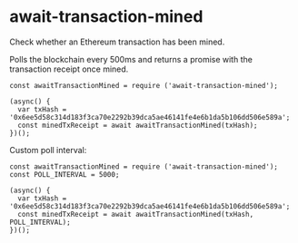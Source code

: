 # await-transaction-mined
Check whether an Ethereum transaction has been mined. 

Polls the blockchain every 500ms and returns a promise with the transaction receipt once mined. 

```node
const awaitTransactionMined = require ('await-transaction-mined');

(async() {
  var txHash = '0x6ee5d58c314d183f3ca70e2292b39dca5ae46141fe4e6b1da5b106dd506e589a';
  const minedTxReceipt = await awaitTransactionMined(txHash);
})();
```

Custom poll interval:

```node
const awaitTransactionMined = require ('await-transaction-mined');
const POLL_INTERVAL = 5000;

(async() {
  var txHash = '0x6ee5d58c314d183f3ca70e2292b39dca5ae46141fe4e6b1da5b106dd506e589a';
  const minedTxReceipt = await awaitTransactionMined(txHash, POLL_INTERVAL);
})();
